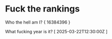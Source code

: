 # Fuck the rankings

Who the hell am I?
{ 16384396 }

What fucking year is it?
[ 2025-03-22T12:30:00Z ]
